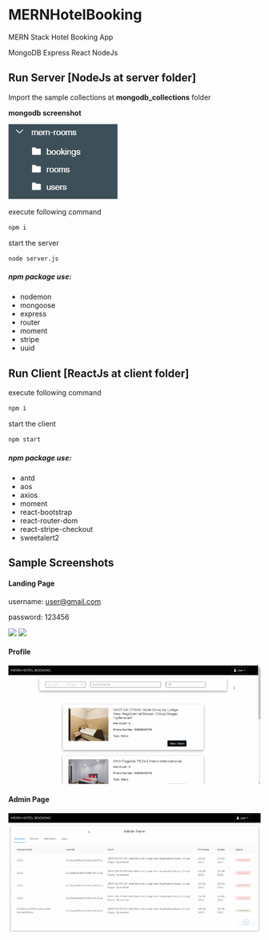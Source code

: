 # MERNHotelBooking
MERN Stack Hotel Booking App

MongoDB Express React NodeJs

## Run Server [NodeJs at server folder]


Import the sample collections at **mongodb_collections** folder

**mongodb screenshot**

<img src="/SampleDB.PNG?raw=true">

execute following command

```bash
npm i
```

start the server

```bash
node server.js
```

##### npm package use:

- nodemon
- mongoose
- express
- router
- moment
- stripe
- uuid



## Run Client [ReactJs at client folder]

execute following command

```bash
npm i
```

start the client

```bash
npm start
```

##### npm package use:

- antd
- aos
- axios
- moment
- react-bootstrap
- react-router-dom
- react-stripe-checkout
- sweetalert2

## Sample Screenshots

#### Landing Page

username: user@gmail.com

password: 123456

<img src="/sample.gif?raw=true">
<img src="/sample.mp4?raw=true">

#### Profile

<img src="/SampleCancel.gif?raw=true">


#### Admin Page

<img src="/SampleAdmin.gif?raw=true">
